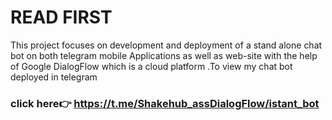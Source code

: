 # READ FIRST
This project focuses on development and deployment of a stand alone chat bot on both telegram mobile Applications as well as web-site with the help of Google DialogFlow which is a cloud platform .To view my chat bot deployed in telegram
### click here👉 https://t.me/Shakehub_assDialogFlow/istant_bot 

